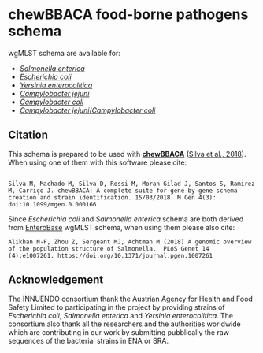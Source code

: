 # chewBBACA food-borne pathogens schema 
wgMLST schema are available for:
* [*Salmonella enterica*](https://github.com/INNUENDOCON/chewBBACA_schemas/blob/master/Salmonellaenterica.md)
* [*Escherichia coli*](https://github.com/INNUENDOCON/chewBBACA_schemas/blob/master/Escherichiacoli.md)
* [*Yersinia enterocolitica*](https://github.com/INNUENDOCON/chewBBACA_schemas/blob/master/Yersiniaenterocolitica.md)
* [*Campylobacter jejuni*](https://github.com/INNUENDOCON/chewBBACA_schemas/blob/master/Campylobacterjejuni.md)
* [*Campylobacter coli*](https://github.com/INNUENDOCON/chewBBACA_schema/blob/master/Campylobactercoli.md)
* [*Campylobacter jejuni*/*Campylobacter coli*](https://github.com/INNUENDOCON/chewBBACA_schema/blob/master/Ccoli_Cjejuni.md)


## Citation
This schema is prepared to be used with [**chewBBACA**](https://github.com/B-UMMI/chewBBACA/wiki) ([Silva et al., 2018](http://mgen.microbiologyresearch.org/content/journal/mgen/10.1099/mgen.0.000166)). When using one of them with this software please cite:
```

Silva M, Machado M, Silva D, Rossi M, Moran-Gilad J, Santos S, Ramirez M, Carriço J. chewBBACA: A complete suite for gene-by-gene schema creation and strain identification. 15/03/2018. M Gen 4(3): doi:10.1099/mgen.0.000166

```
Since *Escherichia coli* and *Salmonella enterica* schema are both derived from [EnteroBase](http://enterobase.warwick.ac.uk/) wgMLST schema, when using them please also cite:
```
Alikhan N-F, Zhou Z, Sergeant MJ, Achtman M (2018) A genomic overview of the population structure of Salmonella.  PLoS Genet 14 (4):e1007261. https://doi.org/10.1371/journal.pgen.1007261
```
## Acknowledgement 
The INNUENDO consortium thank the Austrian Agency for Health and Food Safety Limited to participating in the project by providing strains of *Escherichia coli*, *Salmonella enterica* and *Yersinia enterocolitica*. The consortium also thank all the researchers and the authorities worldwide which are contributing in our work by submitting pubblically the raw sequences of the bacterial strains in ENA or SRA. 
